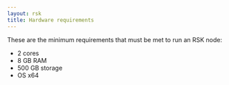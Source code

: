 ```yaml
---
layout: rsk
title: Hardware requirements
---
```


These are the minimum requirements that must be met to run an RSK node:

- 2 cores
- 8 GB RAM
- 500 GB storage
- OS x64
